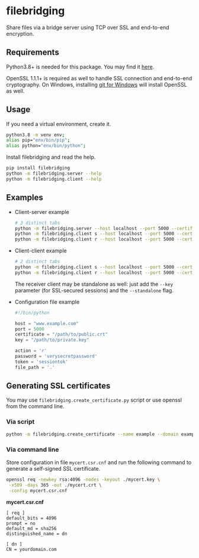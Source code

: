 # filebridging

Share files via a bridge server using TCP over SSL and end-to-end encryption.

## Requirements
Python3.8+ is needed for this package.
You may find it [here](https://www.python.org/downloads/).

OpenSSL 1.1.1+ is required as well to handle SSL connection and end-to-end cryptography.
On Windows, installing [git for Windows](https://gitforwindows.org/) will install OpenSSL as well.

## Usage
If you need a virtual environment, create it.
```bash
python3.8 -m venv env;
alias pip="env/bin/pip";
alias python="env/bin/python";
```

Install filebridging and read the help.
```bash
pip install filebridging
python -m filebridging.server --help
python -m filebridging.client --help
```

## Examples
* Client-server example
    ```bash
    # 3 distinct tabs
    python -m filebridging.server --host localhost --port 5000 --certificate ~/.ssh/server.crt --key ~/.ssh/server.key
    python -m filebridging.client s --host localhost --port 5000 --certificate ~/.ssh/server.crt --token 12345678 --password supersecretpasswordhere --path ~/file_to_send 
    python -m filebridging.client r --host localhost --port 5000 --certificate ~/.ssh/server.crt --token 12345678 --password supersecretpasswordhere --path ~/Downloads 
    ```


* Client-client example
    ```bash
    # 2 distinct tabs
    python -m filebridging.client s --host localhost --port 5000 --certificate ~/.ssh/server.crt --key ~/.ssh/private.key --token 12345678 --password supersecretpasswordhere --path ~/file_to_send --standalone
    python -m filebridging.client r --host localhost --port 5000 --certificate ~/.ssh/server.crt --token 12345678 --password supersecretpasswordhere --path ~/Downloads 
    ```
    The receiver client may be standalone as well: just add the `--key` parameter (for SSL-secured sessions) and the `--standalone` flag. 


* Configuration file example
    ```python
    #!/bin/python
    
    host = "www.example.com"
    port = 5000
    certificate = "/path/to/public.crt"
    key = "/path/to/private.key"
    
    action = 'r'
    password = 'verysecretpassword'
    token = 'sessiontok'
    file_path = '.'
    ```

## Generating SSL certificates

You may use `filebridging.create_certificate.py` script or use openssl from the command line.

### Via script
```bash
python -m filebridging.create_certificate --name example --domain example.com --force
```

### Via command line
Store configuration in file `mycert.csr.cnf` and run the following command to generate a self-signed SSL certificate.
```bash
openssl req -newkey rsa:4096 -nodes -keyout ./mycert.key \
 -x509 -days 365 -out ./mycert.crt \
 -config mycert.csr.cnf
```


**mycert.csr.cnf**
```text
[ req ]
default_bits = 4096
prompt = no
default_md = sha256
distinguished_name = dn

[ dn ]
CN = yourdomain.com
```